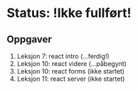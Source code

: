 # Status: !Ikke fullført!
## Oppgaver
<ol>
    <li>Leksjon 7: react intro (...ferdig!)</li>
    <li>Leksjon 10: react videre (...påbegynt)</li>
    <li>Leksjon 10: react forms (ikke startet)</li>
    <li>Leksjon 11: react server (ikke startet)</li>
</ol>